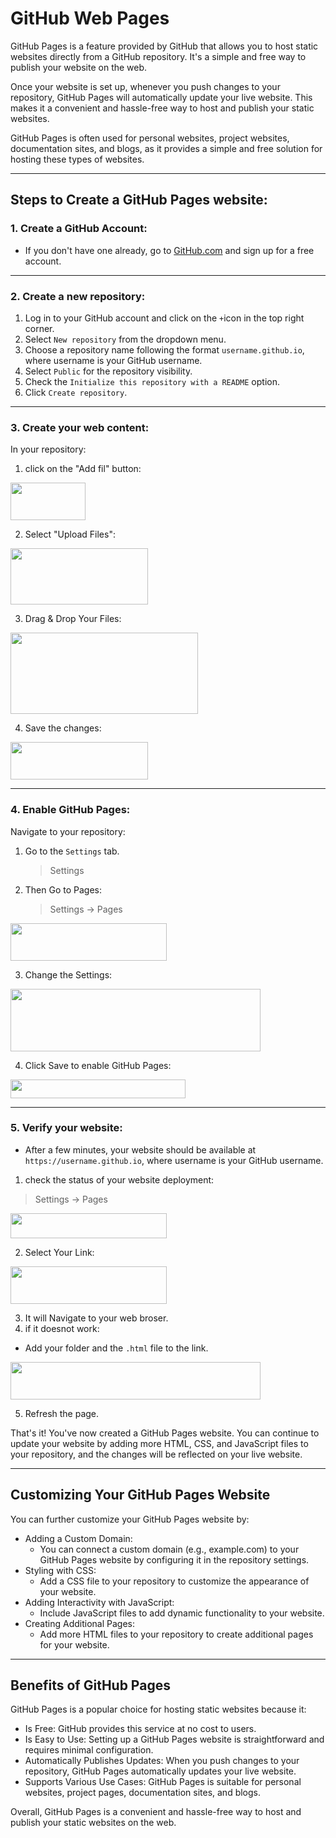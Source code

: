 # GitHub Web Pages

GitHub Pages is a feature provided by GitHub that allows you to host static websites directly from a GitHub repository. It's a simple and free way to publish your website on the web.

Once your website is set up, whenever you push changes to your repository, GitHub Pages will automatically update your live website. This makes it a convenient and hassle-free way to host and publish your static websites.

GitHub Pages is often used for personal websites, project websites, documentation sites, and blogs, as it provides a simple and free solution for hosting these types of websites.



***

## Steps to Create a GitHub Pages website:

### 1. Create a GitHub Account: 
- If you don't have one already, go to [GitHub.com](https://github.com/) and sign up for a free account.

***
### 2. Create a new repository:
1. Log in to your GitHub account and click on the ``+``icon in the top right corner.
2. Select ``New repository`` from the dropdown menu.
3. Choose a repository name following the format ``username.github.io``, where username is your GitHub username.
4. Select ``Public`` for the repository visibility.
5. Check the ``Initialize this repository with a README`` option.
6. Click ``Create repository``.


***
### 3. Create your web content:
In your repository:
1. click on the "Add fil" button:
  <img src="https://github.com/user-attachments/assets/7d7c2f78-f08f-4e1b-beab-3e95d72d084c" width="120" height="60">

2. Select "Upload Files":
  <img src="https://github.com/user-attachments/assets/78261948-79a9-46e8-ab72-beb170ff62d7" width="220" height="90">

3. Drag & Drop Your Files:
  <img src="https://github.com/user-attachments/assets/d1fa3e10-3037-4d4b-b334-6d97788779eb" width="300" height="130">

4. Save the changes:
  <img src="https://github.com/user-attachments/assets/00489bde-ac52-4a2f-8c67-668b1a8be279" width="220" height="60">



***
### 4. Enable GitHub Pages:
Navigate to your repository:
1. Go to the ``Settings`` tab.
    > Settings
2. Then Go to Pages:
     > Settings  ->  Pages
  <img src="https://github.com/user-attachments/assets/9ebb46b0-c433-4a7d-b0cb-9faada1c7917" width="250" height="60">

3. Change the Settings:
  <img src="https://github.com/user-attachments/assets/6d488773-5adf-4c5f-b234-c32e6c14328d" width="400" height="100">

4. Click Save to enable GitHub Pages:
  <img src="https://github.com/user-attachments/assets/6b919440-b7e6-43e5-b6ea-4c579f4465cd" width="280" height="30">


***
### 5. Verify your website:
- After a few minutes, your website should be available at ``https://username.github.io``, where username is your GitHub username.
1. check the status of your website deployment:
 > Settings  ->  Pages
  <img src="https://github.com/user-attachments/assets/9ebb46b0-c433-4a7d-b0cb-9faada1c7917" width="250" height="40">

2. Select Your Link:
  <img src="https://github.com/user-attachments/assets/8715bad4-b427-4f40-8e05-54137634ad5a" width="250" height="60">

3. It will Navigate to your web broser.
4. if it doesnot work:
  - Add your folder and the ``.html`` file to the link.
  <img src="https://github.com/user-attachments/assets/016a4684-a98a-41c6-aac8-85f114643bf7" width="400" height="60">
  
5. Refresh the page.


That's it! You've now created a GitHub Pages website. You can continue to update your website by adding more HTML, CSS, and JavaScript files to your repository, and the changes will be reflected on your live website.

***


## Customizing Your GitHub Pages Website
You can further customize your GitHub Pages website by:

- Adding a Custom Domain:
  - You can connect a custom domain (e.g., example.com) to your GitHub Pages website by configuring it in the repository settings.
- Styling with CSS:
  - Add a CSS file to your repository to customize the appearance of your website.
- Adding Interactivity with JavaScript:
  - Include JavaScript files to add dynamic functionality to your website.
- Creating Additional Pages:
  - Add more HTML files to your repository to create additional pages for your website.


***

## Benefits of GitHub Pages
GitHub Pages is a popular choice for hosting static websites because it:

- Is Free: GitHub provides this service at no cost to users.
- Is Easy to Use: Setting up a GitHub Pages website is straightforward and requires minimal configuration.
- Automatically Publishes Updates: When you push changes to your repository, GitHub Pages automatically updates your live website.
- Supports Various Use Cases: GitHub Pages is suitable for personal websites, project pages, documentation sites, and blogs.

Overall, GitHub Pages is a convenient and hassle-free way to host and publish your static websites on the web.
